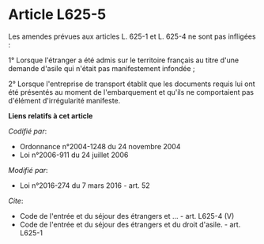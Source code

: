 # Article L625-5

Les amendes prévues aux articles L. 625-1 et L. 625-4 ne sont pas infligées : 

1° Lorsque l'étranger a été admis sur le territoire français au titre d'une demande d'asile qui n'était pas manifestement
infondée ; 

2° Lorsque l'entreprise de transport établit que les documents requis lui ont été présentés au moment de l'embarquement et
qu'ils ne comportaient pas d'élément d'irrégularité manifeste.

**Liens relatifs à cet article**

_Codifié par_:

  - Ordonnance n°2004-1248 du 24 novembre 2004
  - Loi n°2006-911 du 24 juillet 2006

_Modifié par_:

  - Loi n°2016-274 du 7 mars 2016 - art. 52

_Cite_:

  - Code de l'entrée et du séjour des étrangers et ... - art. L625-4 (V)
  - Code de l'entrée et du séjour des étrangers et du droit d'asile. - art. L625-1
